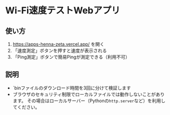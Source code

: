 
# Wi-Fi速度テストWebアプリ

## 使い方
1. https://apps-henna-zeta.vercel.app/ を開く
2. 「速度測定」ボタンを押すと速度が表示される
3. 「Ping測定」ボタンで簡易Pingが測定できる（利用不可）

## 説明
- `binファイルのダウンロード時間を3回に分けて検証します
- ブラウザのセキュリティ制限でローカルファイルでは動作しないことがあります。
  その場合はローカルサーバー（Pythonの`http.server`など）を利用してください。
